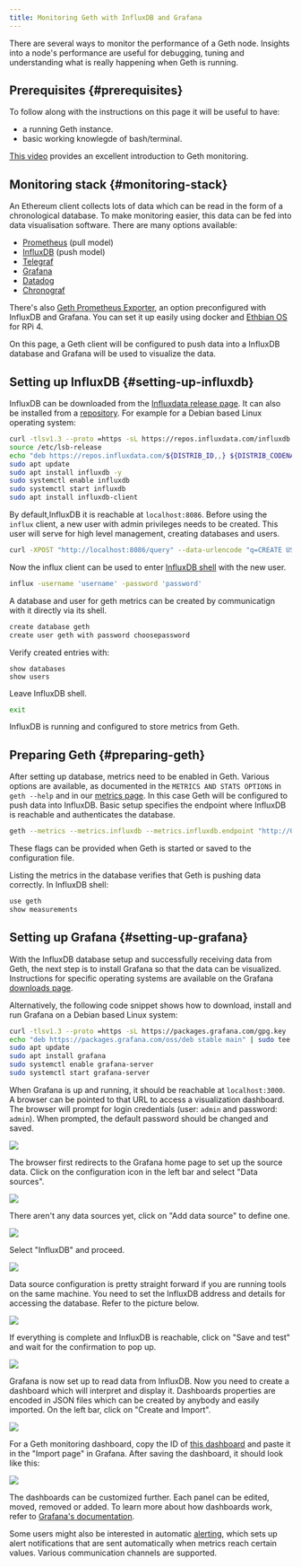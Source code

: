 ```yaml
---
title: Monitoring Geth with InfluxDB and Grafana
---
```


There are several ways to monitor the performance of a Geth node. Insights into a node's 
performance are useful for debugging, tuning and understanding what is really happening when
Geth is running. 

## Prerequisites {#prerequisites}

To follow along with the instructions on this page it will be useful to have:

- a running Geth instance.
- basic working knowlegde of bash/terminal.

[This video](https://www.youtube.com/watch?v=cOBab8IJMYI) provides an excellent introduction 
to Geth monitoring.

## Monitoring stack {#monitoring-stack}

An Ethereum client collects lots of data which can be read in the form of a chronological 
database. To make monitoring easier, this data can be fed into data visualisation software. 
There are many options available:

- [Prometheus](https://prometheus.io/) (pull model)
- [InfluxDB](https://www.influxdata.com/get-influxdb/) (push model)
- [Telegraf](https://www.influxdata.com/get-influxdb/)
- [Grafana](https://www.grafana.com/)
- [Datadog](https://www.datadoghq.com/)
- [Chronograf](https://www.influxdata.com/time-series-platform/chronograf/)

There's also [Geth Prometheus Exporter](https://github.com/hunterlong/gethexporter), an option 
preconfigured with InfluxDB and Grafana. You can set it up easily using docker and 
[Ethbian OS](https://ethbian.org/index.html) for RPi 4.

On this page, a Geth client will be configured to push data into a InfluxDB database and 
Grafana will be used to visualize the data.

## Setting up InfluxDB {#setting-up-influxdb}

InfluxDB can be downloaded from the [Influxdata release page](https://portal.influxdata.com/downloads/). 
It can also be installed from a [repository](https://repos.influxdata.com/). 
For example for a Debian based Linux operating system:

```sh
curl -tlsv1.3 --proto =https -sL https://repos.influxdata.com/influxdb.key | sudo apt-key add
source /etc/lsb-release
echo "deb https://repos.influxdata.com/${DISTRIB_ID,,} ${DISTRIB_CODENAME} stable" | sudo tee /etc/apt/sources.list.d/influxdb.list
sudo apt update
sudo apt install influxdb -y
sudo systemctl enable influxdb
sudo systemctl start influxdb
sudo apt install influxdb-client
```

By default,InfluxDB it is reachable at `localhost:8086`. Before using the `influx` client, a new user with admin privileges
needs to be created. This user will serve for high level management, creating databases and users.

```sh
curl -XPOST "http://localhost:8086/query" --data-urlencode "q=CREATE USER username WITH PASSWORD 'password' WITH ALL PRIVILEGES"
```

Now the influx client can be used to enter [InfluxDB shell](https://docs.influxdata.com/influxdb/v1.8/tools/shell/) with the new user.

```sh
influx -username 'username' -password 'password'
```

A database and user for geth metrics can be created by communicatign with it directly via its shell.

```sh
create database geth
create user geth with password choosepassword
```

Verify created entries with:

```
show databases
show users
```

Leave InfluxDB shell.

```sh
exit
```

InfluxDB is running and configured to store metrics from Geth.

## Preparing Geth {#preparing-geth}

After setting up database, metrics need to be enabled in Geth. Various options are available, 
as documented in the `METRICS AND STATS OPTIONS` in `geth --help` and in our [metrics page](). 
In this case Geth will be configured to push data into InfluxDB. Basic setup specifies the endpoint 
where InfluxDB is reachable and authenticates the database.

```sh
geth --metrics --metrics.influxdb --metrics.influxdb.endpoint "http://0.0.0.0:8086" --metrics.influxdb.username "geth" --metrics.influxdb.password "chosenpassword"
```

These flags can be provided when Geth is started or saved to the configuration file.

Listing the metrics in the database verifies that Geth is pushing data correctly. In InfluxDB shell:

```sh
use geth
show measurements
```

## Setting up Grafana {#setting-up-grafana}

With the InfluxDB database setup and successfully receiving data from Geth, the next step is to 
install Grafana so that the data can be visualized. Instructions for specific operating systems
are available on the Grafana [downloads page](https://grafana.com/grafana/download?pg=get&plcmt=selfmanaged-box1-cta1).

Alternatively, the following code snippet shows how to download, install and run Grafana on a Debian 
based Linux system:

```sh
curl -tlsv1.3 --proto =https -sL https://packages.grafana.com/gpg.key | sudo apt-key add -
echo "deb https://packages.grafana.com/oss/deb stable main" | sudo tee -a /etc/apt/sources.list.d/grafana.list
sudo apt update
sudo apt install grafana
sudo systemctl enable grafana-server
sudo systemctl start grafana-server
```

When Grafana is up and running, it should be reachable at `localhost:3000`. A browser can be pointed to that URL
to access a visualization dashboard. The browser will prompt for login credentials (user: `admin` and password: `admin`). 
When prompted, the default password should be changed and saved.

![](/assets/grafana1.png)

The browser first redirects to the Grafana home page to set up the source data. 
Click on the configuration icon in the left bar and select "Data sources".

![](/assets/grafana2.png)

There aren't any data sources yet, click on "Add data source" to define one.

![](/assets/grafana3.png)

Select "InfluxDB" and proceed.

![](/assets/grafana4.png)

Data source configuration is pretty straight forward if you are running tools on the same machine. You need to set the 
InfluxDB address and details for accessing the database. Refer to the picture below.

![](/assets/grafana5.png)

If everything is complete and InfluxDB is reachable, click on "Save and test" and wait for the confirmation to pop up.

![](/assets/grafana6.png)

Grafana is now set up to read data from InfluxDB. Now you need to create a dashboard which will interpret and display it. 
Dashboards properties are encoded in JSON files which can be created by anybody and easily imported. On the left bar, 
click on "Create and Import".

![](/assets/grafana7.png)

For a Geth monitoring dashboard, copy the ID of [this dashboard](https://grafana.com/grafana/dashboards/13877/) 
and paste it in the "Import page" in Grafana. After saving the dashboard, it should look like this:

![](/assets/grafana8.png)

The dashboards can be customized further. Each panel can be edited, moved, removed or added. 
To learn more about how dashboards work, refer to [Grafana's documentation](https://grafana.com/docs/grafana/latest/dashboards/).

Some users might also be interested in automatic [alerting](https://grafana.com/docs/grafana/latest/alerting/), which
sets up alert notifications that are sent automatically when metrics reach certain values. Various communication channels are supported.

